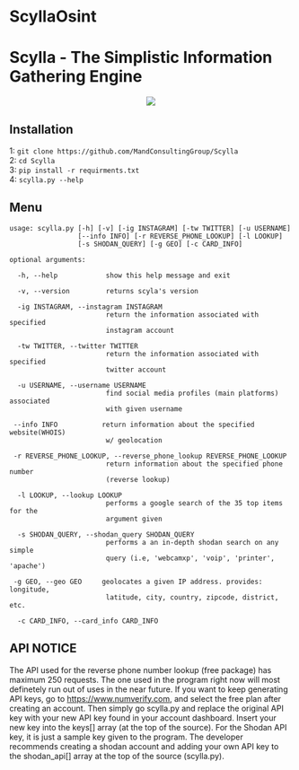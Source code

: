 # ScyllaOsint

# Scylla - The Simplistic Information Gathering Engine
<p align="center">
  <img src="https://github.com/josh0xA/Scylla/blob/master/imgs/Screen%20Shot%202020-05-10%20at%206.43.35%20AM.png?raw=true">
</p>



## Installation
1: ```git clone https://github.com/MandConsultingGroup/Scylla```<br/>
2: ```cd Scylla```<br/>
3: ```pip install -r requirments.txt```<br/>
4: ```scylla.py --help```<br/>


## Menu
```
usage: scylla.py [-h] [-v] [-ig INSTAGRAM] [-tw TWITTER] [-u USERNAME]
                 [--info INFO] [-r REVERSE_PHONE_LOOKUP] [-l LOOKUP]
                 [-s SHODAN_QUERY] [-g GEO] [-c CARD_INFO]

optional arguments:
  
  -h, --help            show this help message and exit
  
  -v, --version         returns scyla's version
  
  -ig INSTAGRAM, --instagram INSTAGRAM
                        return the information associated with specified
                        instagram account
  
  -tw TWITTER, --twitter TWITTER
                        return the information associated with specified
                        twitter account
  
  -u USERNAME, --username USERNAME
                        find social media profiles (main platforms) associated
                        with given username
 
 --info INFO           return information about the specified website(WHOIS)
                        w/ geolocation
 
 -r REVERSE_PHONE_LOOKUP, --reverse_phone_lookup REVERSE_PHONE_LOOKUP
                        return information about the specified phone number
                        (reverse lookup)
  
  -l LOOKUP, --lookup LOOKUP
                        performs a google search of the 35 top items for the
                        argument given
  
  -s SHODAN_QUERY, --shodan_query SHODAN_QUERY
                        performs a an in-depth shodan search on any simple
                        query (i.e, 'webcamxp', 'voip', 'printer', 'apache')
 
 -g GEO, --geo GEO     geolocates a given IP address. provides: longitude,
                        latitude, city, country, zipcode, district, etc.
  
  -c CARD_INFO, --card_info CARD_INFO

```
## API NOTICE
The API used for the reverse phone number lookup (free package) has maximum 250 requests. The one used in the program right now will most definetely run out of uses in the near future. If you want to keep generating API keys, go to https://www.numverify.com, and select the free plan after creating an account. Then simply go scylla.py and replace the original API key with your new API key found in your account dashboard. Insert your new key into the keys[] array (at the top of the source). For the Shodan API key, it is just a sample key given to the program. The developer recommends creating a shodan account and adding your own API key to the shodan_api[] array at the top of the source (scylla.py). 
